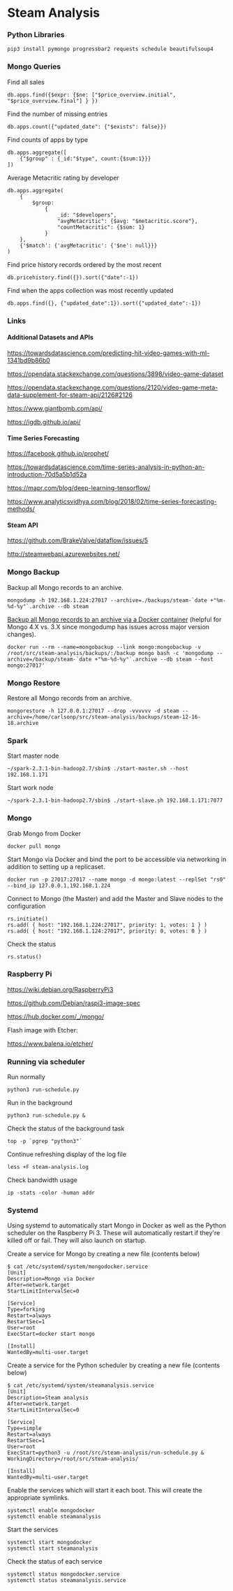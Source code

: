 # Steam Analysis

### Python Libraries

```shell
pip3 install pymongo progressbar2 requests schedule beautifulsoup4
```

### Mongo Queries

Find all sales

```
db.apps.find({$expr: {$ne: ["$price_overview.initial", "$price_overview.final"] } })
```

Find the number of missing entries

```
db.apps.count({"updated_date": {"$exists": false}})
```

Find counts of apps by type

```
db.apps.aggregate([
    {"$group" : {_id:"$type", count:{$sum:1}}}
])
```

Average Metacritic rating by developer

```
db.apps.aggregate(
    {
        $group:
            {
                _id: "$developers",
                "avgMetacritic": {$avg: "$metacritic.score"},
                "countMetacritic": {$sum: 1}
            }
    },
    {'$match': {'avgMetacritic': {'$ne': null}}}
)
```

Find price history records ordered by the most recent

```
db.pricehistory.find({}).sort({"date":-1})
```

Find when the apps collection was most recently updated

```
db.apps.find({}, {"updated_date":1}).sort({"updated_date":-1})
```

### Links

#### Additional Datasets and APIs

https://towardsdatascience.com/predicting-hit-video-games-with-ml-1341bd9b86b0

https://opendata.stackexchange.com/questions/3898/video-game-dataset

https://opendata.stackexchange.com/questions/2120/video-game-meta-data-supplement-for-steam-api/2126#2126

https://www.giantbomb.com/api/

https://igdb.github.io/api/

#### Time Series Forecasting

https://facebook.github.io/prophet/

https://towardsdatascience.com/time-series-analysis-in-python-an-introduction-70d5a5b1d52a

https://mapr.com/blog/deep-learning-tensorflow/

https://www.analyticsvidhya.com/blog/2018/02/time-series-forecasting-methods/

#### Steam API

https://github.com/BrakeValve/dataflow/issues/5

http://steamwebapi.azurewebsites.net/

### Mongo Backup

Backup all Mongo records to an archive.

```shell
mongodump -h 192.168.1.224:27017 --archive=./backups/steam-`date +"%m-%d-%y"`.archive --db steam
```

[Backup all Mongo records to an archive via a Docker container](https://blog.studiointeract.com/mongodump-and-mongorestore-for-mongodb-in-a-docker-container-8ad0eb747c62) (helpful for Mongo 4.X vs. 3.X since mongodump has issues across major version changes).  

```shell
docker run --rm --name=mongobackup --link mongo:mongobackup -v /root/src/steam-analysis/backups/:/backup mongo bash -c 'mongodump --archive=/backup/steam-`date +"%m-%d-%y"`.archive --db steam --host mongo:27017'
```

### Mongo Restore

Restore all Mongo records from an archive.

```shell
mongorestore -h 127.0.0.1:27017 --drop -vvvvvv -d steam --archive=/home/carlsonp/src/steam-analysis/backups/steam-12-16-18.archive
```

### Spark

Start master node

```shell
~/spark-2.3.1-bin-hadoop2.7/sbin$ ./start-master.sh --host 192.168.1.171
```

Start work node

```shell
~/spark-2.3.1-bin-hadoop2.7/sbin$ ./start-slave.sh 192.168.1.171:7077
```

### Mongo

Grab Mongo from Docker

```shell
docker pull mongo
```

Start Mongo via Docker and bind the port to be accessible via networking
in addition to setting up a replicaset.

```shell
docker run -p 27017:27017 --name mongo -d mongo:latest --replSet "rs0" --bind_ip 127.0.0.1,192.168.1.224
```

Connect to Mongo (the Master) and add the Master and Slave nodes to the configuration

```
rs.initiate()
rs.add( { host: "192.168.1.224:27017", priority: 1, votes: 1 } )
rs.add( { host: "192.168.1.124:27017", priority: 0, votes: 0 } )
```

Check the status

```
rs.status()
```

### Raspberry Pi

https://wiki.debian.org/RaspberryPi3

https://github.com/Debian/raspi3-image-spec

https://hub.docker.com/_/mongo/

Flash image with Etcher:

https://www.balena.io/etcher/

### Running via scheduler

Run normally

```shell
python3 run-schedule.py
```

Run in the background

```shell
python3 run-schedule.py &
```

Check the status of the background task

```shell
top -p `pgrep "python3"`
```

Continue refreshing display of the log file

```shell
less +F steam-analysis.log
```

Check bandwidth usage

```shell
ip -stats -color -human addr
```

### Systemd

Using systemd to automatically start Mongo in Docker as well as the Python scheduler
on the Raspberry Pi 3.
These will automatically restart if they're killed off or fail.  They will also
launch on startup.

Create a service for Mongo by creating a new file (contents below)

```shell
$ cat /etc/systemd/system/mongodocker.service 
[Unit]
Description=Mongo via Docker
After=network.target
StartLimitIntervalSec=0

[Service]
Type=forking
Restart=always
RestartSec=1
User=root
ExecStart=docker start mongo

[Install]
WantedBy=multi-user.target
```

Create a service for the Python scheduler by creating a new file (contents below)

```shell
$ cat /etc/systemd/system/steamanalysis.service 
[Unit]
Description=Steam analysis
After=network.target
StartLimitIntervalSec=0

[Service]
Type=simple
Restart=always
RestartSec=1
User=root
ExecStart=python3 -u /root/src/steam-analysis/run-schedule.py &
WorkingDirectory=/root/src/steam-analysis/

[Install]
WantedBy=multi-user.target
```

Enable the services which will start it each boot.  This will create the appropriate symlinks.

```shell
systemctl enable mongodocker
systemctl enable steamanalysis
```

Start the services

```shell
systemctl start mongodocker
systemctl start steamanalysis
```

Check the status of each service

```shell
systemctl status mongodocker.service
systemctl status steamanalysis.service
```